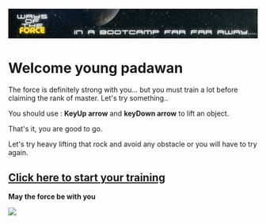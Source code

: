 ![](./Img/read-me.png)

# Welcome young padawan

The force is definitely strong with you... but you must train a lot before claiming the rank of master.
Let's try something..

You should use : 
**KeyUp arrow** and **keyDown arrow** to lift an object. 

That's it, you are good to go.

Let's try heavy lifting that rock and avoid any obstacle or you will have to try again.

## [Click here to start your training](https://lina-z.github.io/game_repo/)


**May the force be with you**


![](https://media.tenor.com/2QGMpMnmzYQAAAAC/may-the-money-be-with-you-may-the-force-be-with-you.gif)
